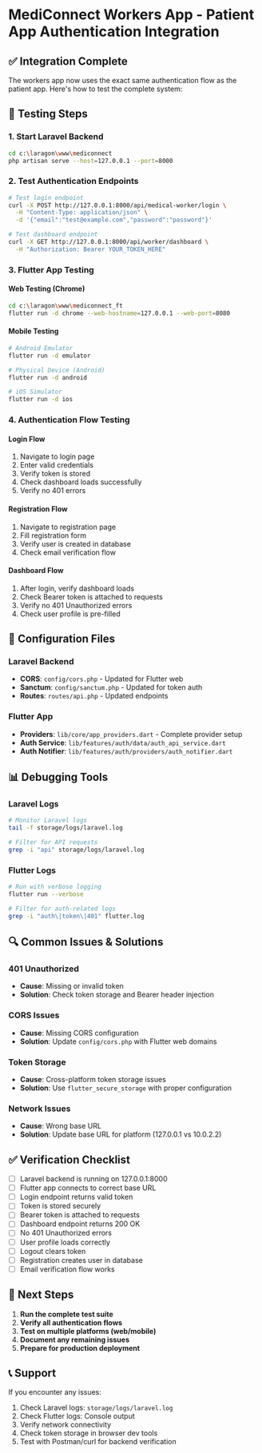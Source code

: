 # MediConnect Workers App - Patient App Authentication Integration

## ✅ **Integration Complete**

The workers app now uses the exact same authentication flow as the patient app. Here's how to test the complete system:

## 🧪 **Testing Steps**

### **1. Start Laravel Backend**
```bash
cd c:\laragon\www\mediconnect
php artisan serve --host=127.0.0.1 --port=8000
```

### **2. Test Authentication Endpoints**
```bash
# Test login endpoint
curl -X POST http://127.0.0.1:8000/api/medical-worker/login \
  -H "Content-Type: application/json" \
  -d '{"email":"test@example.com","password":"password"}'

# Test dashboard endpoint
curl -X GET http://127.0.0.1:8000/api/worker/dashboard \
  -H "Authorization: Bearer YOUR_TOKEN_HERE"
```

### **3. Flutter App Testing**

#### **Web Testing (Chrome)**
```bash
cd c:\laragon\www\mediconnect_ft
flutter run -d chrome --web-hostname=127.0.0.1 --web-port=8080
```

#### **Mobile Testing**
```bash
# Android Emulator
flutter run -d emulator

# Physical Device (Android)
flutter run -d android

# iOS Simulator
flutter run -d ios
```

### **4. Authentication Flow Testing**

#### **Login Flow**
1. Navigate to login page
2. Enter valid credentials
3. Verify token is stored
4. Check dashboard loads successfully
5. Verify no 401 errors

#### **Registration Flow**
1. Navigate to registration page
2. Fill registration form
3. Verify user is created in database
4. Check email verification flow

#### **Dashboard Flow**
1. After login, verify dashboard loads
2. Check Bearer token is attached to requests
3. Verify no 401 Unauthorized errors
4. Check user profile is pre-filled

## 🔧 **Configuration Files**

### **Laravel Backend**
- **CORS**: `config/cors.php` - Updated for Flutter web
- **Sanctum**: `config/sanctum.php` - Updated for token auth
- **Routes**: `routes/api.php` - Updated endpoints

### **Flutter App**
- **Providers**: `lib/core/app_providers.dart` - Complete provider setup
- **Auth Service**: `lib/features/auth/data/auth_api_service.dart`
- **Auth Notifier**: `lib/features/auth/providers/auth_notifier.dart`

## 📊 **Debugging Tools**

### **Laravel Logs**
```bash
# Monitor Laravel logs
tail -f storage/logs/laravel.log

# Filter for API requests
grep -i "api" storage/logs/laravel.log
```

### **Flutter Logs**
```bash
# Run with verbose logging
flutter run --verbose

# Filter for auth-related logs
grep -i "auth\|token\|401" flutter.log
```

## 🔍 **Common Issues & Solutions**

### **401 Unauthorized**
- **Cause**: Missing or invalid token
- **Solution**: Check token storage and Bearer header injection

### **CORS Issues**
- **Cause**: Missing CORS configuration
- **Solution**: Update `config/cors.php` with Flutter web domains

### **Token Storage**
- **Cause**: Cross-platform token storage issues
- **Solution**: Use `flutter_secure_storage` with proper configuration

### **Network Issues**
- **Cause**: Wrong base URL
- **Solution**: Update base URL for platform (127.0.0.1 vs 10.0.2.2)

## ✅ **Verification Checklist**

- [ ] Laravel backend is running on 127.0.0.1:8000
- [ ] Flutter app connects to correct base URL
- [ ] Login endpoint returns valid token
- [ ] Token is stored securely
- [ ] Bearer token is attached to requests
- [ ] Dashboard endpoint returns 200 OK
- [ ] No 401 Unauthorized errors
- [ ] User profile loads correctly
- [ ] Logout clears token
- [ ] Registration creates user in database
- [ ] Email verification flow works

## 🚀 **Next Steps**

1. **Run the complete test suite**
2. **Verify all authentication flows**
3. **Test on multiple platforms (web/mobile)**
4. **Document any remaining issues**
5. **Prepare for production deployment**

## 📞 **Support**

If you encounter any issues:
1. Check Laravel logs: `storage/logs/laravel.log`
2. Check Flutter logs: Console output
3. Verify network connectivity
4. Check token storage in browser dev tools
5. Test with Postman/curl for backend verification
